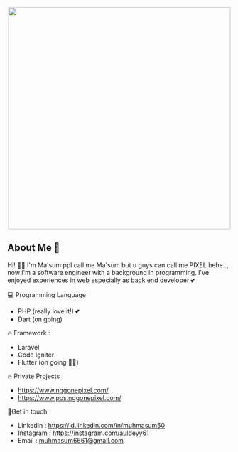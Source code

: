 <p align="center"><a href="instagram.com/auldeyy61" target="_blank"><img src="https://www.nggonepixel.com/assets/images/space-discovery.png" width="500"></a></p>

## About Me 👋
Hi! 👋️👋 I'm Ma'sum ppl call me Ma'sum but u guys can call me PIXEL hehe.., now i'm a software engineer with a background in programming. I've enjoyed experiences in web  especially as back end developer 💕


💻️ Programming Language
- PHP (really love it!) 💕
- Dart (on going)

🔥️ Framework :
- Laravel
- Code Igniter
- Flutter (on going 🌱🌱)

🔥️ Private Projects 
- https://www.nggonepixel.com/
- https://www.pos.nggonepixel.com/


👨‍Get in touch

- LinkedIn : https://id.linkedin.com/in/muhmasum50
- Instagram : https://instagram.com/auldeyy61
- Email : muhmasum6661@gmail.com

